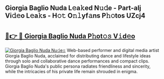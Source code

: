## Giorgia Baglio Nuda L𝚎a𝚔ed N𝚞𝚍e - Part-aIj Vi𝚍𝚎o L𝚎a𝚔s - H𝚘𝚝 O𝚗𝚕yf𝚊ns P𝚑𝚘tos UZcj4

# <h2><a href="http://kf5v8fj.oniu.top/?m=Giorgia+Baglio+Nuda">🔗👉 🔴 Giorgia Baglio Nuda P𝚑ot𝚘𝚜 V𝚒d𝚎o</a></h2>

[![Giorgia Baglio Nuda Nu𝚍e𝚜](https://i.imgur.com/0qMVB7G.gif)](http://kf5v8fj.oniu.top/?m=Giorgia+Baglio+Nuda)
Web-based performer and digital media artist Giorgia Baglio Nuda, acclaimed for distributing dance and lifestyle ideas through solo and collaborative dance performances and compact clips. Giorgia Baglio Nuda's public persona radiates friendliness and sincerity, while the intricacies of his private life remain shrouded in enigma.  
